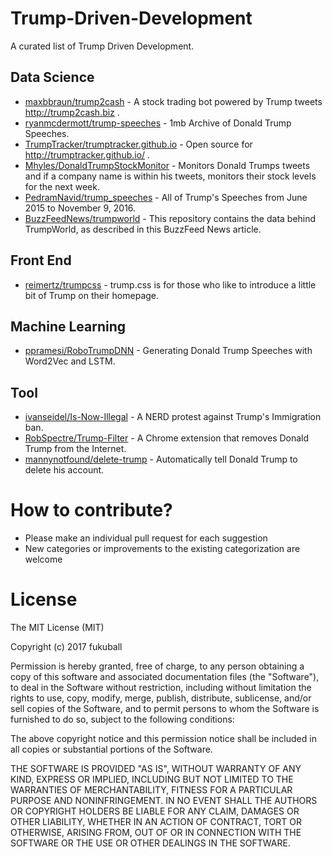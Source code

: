# Trump-Driven-Development

A curated list of Trump Driven Development.

## Data Science

- [maxbbraun/trump2cash](https://github.com/maxbbraun/trump2cash) - A stock trading bot powered by Trump tweets http://trump2cash.biz .
- [ryanmcdermott/trump-speeches](https://github.com/ryanmcdermott/trump-speeches) - 1mb Archive of Donald Trump Speeches.
- [TrumpTracker/trumptracker.github.io](https://github.com/TrumpTracker/trumptracker.github.io) - Open source for http://trumptracker.github.io/ .
- [Mhyles/DonaldTrumpStockMonitor](https://github.com/Mhyles/DonaldTrumpStockMonitor) - Monitors Donald Trumps tweets and if a company name is within his tweets, monitors their stock levels for the next week.
- [PedramNavid/trump_speeches](https://github.com/PedramNavid/trump_speeches) - All of Trump's Speeches from June 2015 to November 9, 2016.
- [BuzzFeedNews/trumpworld](https://github.com/BuzzFeedNews/trumpworld) - This repository contains the data behind TrumpWorld, as described in this BuzzFeed News article.

## Front End

- [reimertz/trumpcss](https://github.com/reimertz/trumpcss) - trump.css is for those who like to introduce a little bit of Trump on their homepage.

## Machine Learning

- [ppramesi/RoboTrumpDNN](https://github.com/ppramesi/RoboTrumpDNN) - Generating Donald Trump Speeches with Word2Vec and LSTM.

## Tool

- [ivanseidel/Is-Now-Illegal](https://github.com/ivanseidel/Is-Now-Illegal) - A NERD protest against Trump's Immigration ban.
- [RobSpectre/Trump-Filter](https://github.com/RobSpectre/Trump-Filter) - A Chrome extension that removes Donald Trump from the Internet.
- [mannynotfound/delete-trump](https://github.com/mannynotfound/delete-trump) - Automatically tell Donald Trump to delete his account.

# How to contribute?

- Please make an individual pull request for each suggestion
- New categories or improvements to the existing categorization are welcome

# License

The MIT License (MIT)

Copyright (c) 2017 fukuball

Permission is hereby granted, free of charge, to any person obtaining a copy
of this software and associated documentation files (the "Software"), to deal
in the Software without restriction, including without limitation the rights
to use, copy, modify, merge, publish, distribute, sublicense, and/or sell
copies of the Software, and to permit persons to whom the Software is
furnished to do so, subject to the following conditions:

The above copyright notice and this permission notice shall be included in all
copies or substantial portions of the Software.

THE SOFTWARE IS PROVIDED "AS IS", WITHOUT WARRANTY OF ANY KIND, EXPRESS OR
IMPLIED, INCLUDING BUT NOT LIMITED TO THE WARRANTIES OF MERCHANTABILITY,
FITNESS FOR A PARTICULAR PURPOSE AND NONINFRINGEMENT. IN NO EVENT SHALL THE
AUTHORS OR COPYRIGHT HOLDERS BE LIABLE FOR ANY CLAIM, DAMAGES OR OTHER
LIABILITY, WHETHER IN AN ACTION OF CONTRACT, TORT OR OTHERWISE, ARISING FROM,
OUT OF OR IN CONNECTION WITH THE SOFTWARE OR THE USE OR OTHER DEALINGS IN THE
SOFTWARE.
